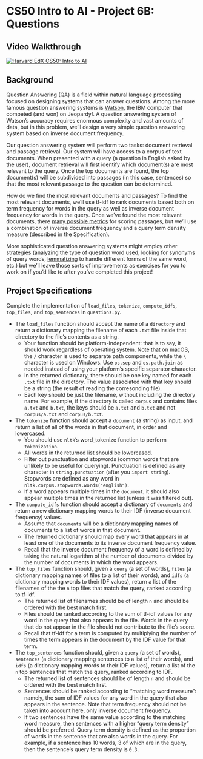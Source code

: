 # CS50 Intro to AI - Project 6B: Questions

## Video Walkthrough
[![Harvard EdX CS50: Intro to AI](http://img.youtube.com/vi/enDILgpR_Ug/0.jpg)](https://youtu.be/enDILgpR_Ug)

## Background
Question Answering (QA) is a field within natural language processing focused on designing systems that can answer questions. Among the more famous question answering systems is [Watson](https://en.wikipedia.org/wiki/Watson_(computer)), the IBM computer that competed (and won) on Jeopardy!. A question answering system of Watson’s accuracy requires enormous complexity and vast amounts of data, but in this problem, we’ll design a very simple question answering system based on inverse document frequency.

Our question answering system will perform two tasks: document retrieval and passage retrieval. Our system will have access to a corpus of text documents. When presented with a query (a question in English asked by the user), document retrieval will first identify which document(s) are most relevant to the query. Once the top documents are found, the top document(s) will be subdivided into passages (in this case, sentences) so that the most relevant passage to the question can be determined.

How do we find the most relevant documents and passages? To find the most relevant documents, we’ll use tf-idf to rank documents based both on term frequency for words in the query as well as inverse document frequency for words in the query. Once we’ve found the most relevant documents, there [many possible metrics](https://groups.csail.mit.edu/infolab/publications/Tellex-etal-SIGIR03.pdf) for scoring passages, but we’ll use a combination of inverse document frequency and a query term density measure (described in the Specification).

More sophisticated question answering systems might employ other strategies (analyzing the type of question word used, looking for synonyms of query words, [lemmatizing](https://en.wikipedia.org/wiki/Lemmatisation) to handle different forms of the same word, etc.) but we’ll leave those sorts of improvements as exercises for you to work on if you’d like to after you’ve completed this project!

## Project Specifications

Complete the implementation of `load_files`, `tokenize`, `compute_idfs`, `top_files`, and `top_sentences` in `questions.py`.

- The `load_files` function should accept the name of a `directory` and return a dictionary mapping the filename of each `.txt` file inside that directory to the file’s contents as a string.
    - Your function should be platform-independent: that is to say, it should work regardless of operating system. Note that on macOS, the `/` character is used to separate path components, while the `\` character is used on Windows. Use `os.sep` and `os.path.join` as needed instead of using your platform’s specific separator character.
    - In the returned dictionary, there should be one key named for each `.txt` file in the directory. The value associated with that key should be a string (the result of reading the corresonding file).
    - Each key should be just the filename, without including the directory name. For example, if the directory is called `corpus` and contains files `a.txt` and `b.txt`, the keys should be `a.txt` and `b.txt` and not `corpus/a.txt` and `corpus/b.txt`.
- The `tokenize` function should accept a `document` (a string) as input, and return a list of all of the words in that document, in order and lowercased.
    - You should use `nltk`’s word_tokenize function to perform `tokenization`.
    - All words in the returned list should be lowercased.
    - Filter out punctuation and stopwords (common words that are unlikely to be useful for querying). Punctuation is defined as any character in `string.punctuation` (after you `import string`). Stopwords are defined as any word in `nltk.corpus.stopwords.words("english")`.
    - If a word appears multiple times in the `document`, it should also appear multiple times in the returned list (unless it was filtered out).
- The `compute_idfs` function should accept a dictionary of `documents` and return a new dictionary mapping words to their IDF (inverse document frequency) values.
    - Assume that `documents` will be a dictionary mapping names of documents to a list of words in that document.
    - The returned dictionary should map every word that appears in at least one of the documents to its inverse document frequency value.
    - Recall that the inverse document frequency of a word is defined by taking the natural logarithm of the number of documents divided by the number of documents in which the word appears.
- The `top_files` function should, given a `query` (a set of words), `files` (a dictionary mapping names of files to a list of their words), and `idfs` (a dictionary mapping words to their IDF values), return a list of the filenames of the the `n` top files that match the query, ranked according to tf-idf.
    - The returned list of filenames should be of length `n` and should be ordered with the best match first.
    - Files should be ranked according to the sum of tf-idf values for any word in the query that also appears in the file. Words in the query that do not appear in the file should not contribute to the file’s score.
    - Recall that tf-idf for a term is computed by multiplying the number of times the term appears in the document by the IDF value for that term.
- The `top_sentences` function should, given a `query` (a set of words), `sentences` (a dictionary mapping sentences to a list of their words), and `idfs` (a dictionary mapping words to their IDF values), return a list of the `n` top sentences that match the query, ranked according to IDF.
    - The returned list of sentences should be of length `n` and should be ordered with the best match first.
    - Sentences should be ranked according to “matching word measure”: namely, the sum of IDF values for any word in the query that also appears in the sentence. Note that term frequency should not be taken into account here, only inverse document frequency.
    - If two sentences have the same value according to the matching word measure, then sentences with a higher “query term density” should be preferred. Query term density is defined as the proportion of words in the sentence that are also words in the query. For example, if a sentence has 10 words, 3 of which are in the query, then the sentence’s query term density is `0.3`.
